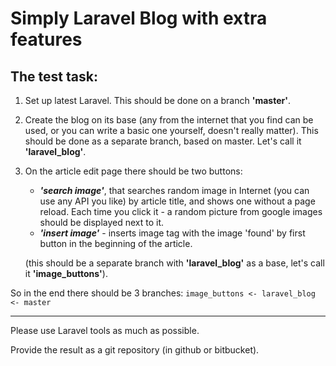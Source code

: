 # Simply Laravel Blog with extra features

## The test task:

1. Set up latest Laravel. This should be done on a branch **'master'**.
1. Create the blog on its base (any from the internet that you find can be used, or you can write a basic one yourself, doesn't really matter). This should be done as a separate branch, based on master. Let's call it **'laravel_blog'**.

1. On the article edit page there should be two buttons:
    - ***'search image'***, that searches random image in Internet (you can use any API you like) by article title, and shows one without a page reload. Each time you click it - a random picture from google images should be displayed next to it.
    - ***'insert image'*** - inserts image tag with the image 'found' by first button in the beginning of the article.

    (this should be a separate branch with **'laravel_blog'** as a base, let's call it **'image_buttons'**).

So in the end there should be 3 branches: `image_buttons <- laravel_blog <- master`

---

Please use Laravel tools as much as possible.

Provide the result as a git repository (in github or bitbucket).
